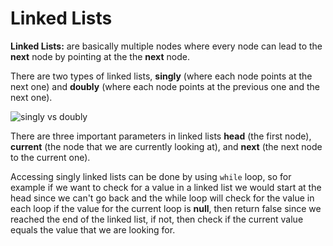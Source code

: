 # Linked Lists

**Linked Lists:** are basically multiple nodes where every node can lead to the **next** node by pointing at the the **next** node.

There are two types of linked lists, **singly** (where each node points at the next one) and **doubly** (where each node points at the previous one and the next one).

![singly vs doubly](https://i0.wp.com/algorithms.tutorialhorizon.com/files/2016/03/Doubly-Linked-List.png)

There are three important parameters in linked lists **head** (the first node), **current** (the node that we are currently looking at), and **next** (the next node to the current one).

Accessing singly linked lists can be done by using `while` loop, so for example if we want to check for a value in a linked list we would start at the head since we can't go back and the while loop will check for the value in each loop if the value for the current loop is **null**, then return false since we reached the end of the linked list, if not, then check if the current value equals the value that we are looking for.


